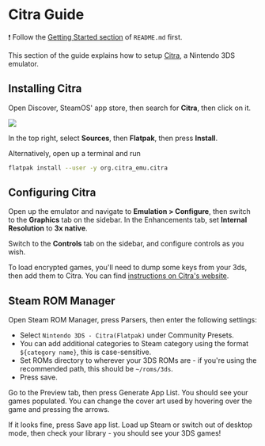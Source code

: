 # Citra Guide

❗ Follow the [Getting Started section](../README.md#getting-started) of `README.md` first.

This section of the guide explains how to setup [Citra](https://citra-emu.org/), a Nintendo 3DS emulator.

## Installing Citra

Open Discover, SteamOS' app store, then search for **Citra**, then click on it.

![](https://user-images.githubusercontent.com/58091943/164586807-af85d4be-73f0-48be-bb37-a20783c4708f.png)

In the top right, select **Sources**, then **Flatpak**, then press **Install**.

Alternatively, open up a terminal and run

```bash
flatpak install --user -y org.citra_emu.citra
```

## Configuring Citra

Open up the emulator and navigate to **Emulation > Configure**, then switch to the **Graphics** tab on the sidebar. In the Enhancements tab, set **Internal Resolution** to **3x native**.

Switch to the **Controls** tab on the sidebar, and configure controls as you wish.

To load encrypted games, you'll need to dump some keys from your 3ds, then add them to Citra. You can find [instructions on Citra's website](https://citra-emu.org/wiki/aes-keys/).

## Steam ROM Manager

Open Steam ROM Manager, press Parsers, then enter the following settings:

-   Select `Nintendo 3DS - Citra(Flatpak)` under Community Presets.
-   You can add additional categories to Steam category using the format `${category name}`, this is case-sensitive.
-   Set ROMs directory to wherever your 3DS ROMs are - if you're using the recommended path, this should be `~/roms/3ds`.
-   Press save.

Go to the Preview tab, then press Generate App List. You should see your games populated. You can change the cover art used by hovering over the game and pressing the arrows.

If it looks fine, press Save app list. Load up Steam or switch out of desktop mode, then check your library - you should see your 3DS games!
